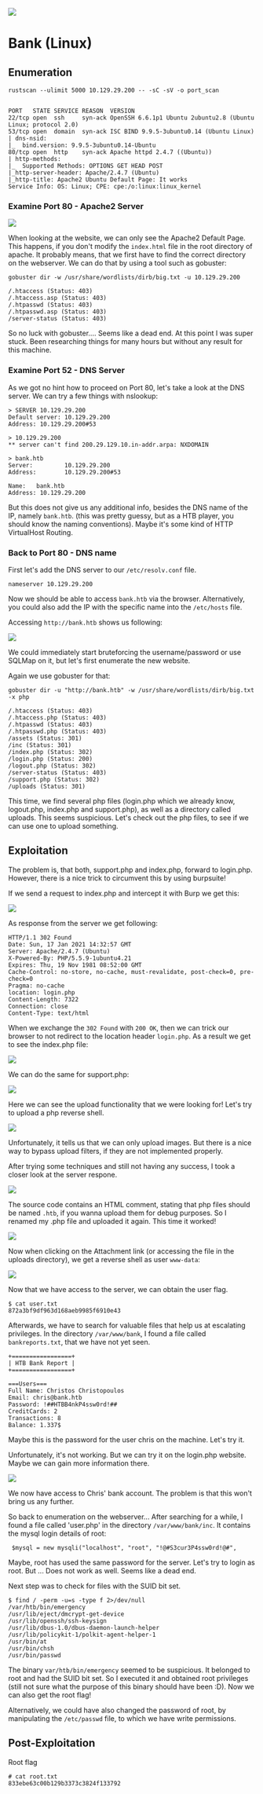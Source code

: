 ![](pics/logo.png)

# Bank (Linux)

## Enumeration

```
rustscan --ulimit 5000 10.129.29.200 -- -sC -sV -o port_scan


PORT   STATE SERVICE REASON  VERSION                                                                                                                                               
22/tcp open  ssh     syn-ack OpenSSH 6.6.1p1 Ubuntu 2ubuntu2.8 (Ubuntu Linux; protocol 2.0)
53/tcp open  domain  syn-ack ISC BIND 9.9.5-3ubuntu0.14 (Ubuntu Linux)
| dns-nsid: 
|_  bind.version: 9.9.5-3ubuntu0.14-Ubuntu
80/tcp open  http    syn-ack Apache httpd 2.4.7 ((Ubuntu))
| http-methods: 
|_  Supported Methods: OPTIONS GET HEAD POST
|_http-server-header: Apache/2.4.7 (Ubuntu)
|_http-title: Apache2 Ubuntu Default Page: It works
Service Info: OS: Linux; CPE: cpe:/o:linux:linux_kernel
```

### Examine Port 80 - Apache2 Server

![](pics/apache_default.png)

When looking at the website, we can only see the Apache2 Default Page. This happens, if you don't modify the `index.html` file in the root directory of apache. It probably means, that we first have to find the correct directory on the webserver. We can do that by using a tool such as gobuster:

```
gobuster dir -w /usr/share/wordlists/dirb/big.txt -u 10.129.29.200

/.htaccess (Status: 403)
/.htaccess.asp (Status: 403)
/.htpasswd (Status: 403)
/.htpasswd.asp (Status: 403)
/server-status (Status: 403)
```

So no luck with gobuster.... Seems like a dead end. At this point I was super stuck. Been researching things for many hours but without any result for this machine.

### Examine Port 52 - DNS Server

As we got no hint how to proceed on Port 80, let's take a look at the DNS server. We can try a few things with nslookup:

```
> SERVER 10.129.29.200
Default server: 10.129.29.200
Address: 10.129.29.200#53
```

```
> 10.129.29.200
** server can't find 200.29.129.10.in-addr.arpa: NXDOMAIN
```

```
> bank.htb
Server:         10.129.29.200
Address:        10.129.29.200#53

Name:   bank.htb
Address: 10.129.29.200
```
But this does not give us any additional info, besides the DNS name of the IP, namely `bank.htb`. (this was pretty guessy, but as a HTB player, you should know the naming conventions). Maybe it's some kind of HTTP VirtualHost Routing. 

### Back to Port 80 - DNS name

First let's add the DNS server to our `/etc/resolv.conf` file. 

```
nameserver 10.129.29.200
```

Now we should be able to access `bank.htb` via the browser. Alternatively, you could also add the IP with the specific name into the `/etc/hosts` file.

Accessing `http://bank.htb` shows us following:

![](pics/bank_login.png)

We could immediately start bruteforcing the username/password or use SQLMap on it, but let's first enumerate the new website.

Again we use gobuster for that:

```
gobuster dir -u "http://bank.htb" -w /usr/share/wordlists/dirb/big.txt -x php

/.htaccess (Status: 403)
/.htaccess.php (Status: 403)
/.htpasswd (Status: 403)
/.htpasswd.php (Status: 403)
/assets (Status: 301)
/inc (Status: 301)
/index.php (Status: 302)
/login.php (Status: 200)
/logout.php (Status: 302)
/server-status (Status: 403)
/support.php (Status: 302)
/uploads (Status: 301)
```

This time, we find several php files (login.php which we already know, logout.php, index.php and support.php), as well as a directory called uploads. This seems suspicious. Let's check out the php files, to see if we can use one to upload something.

## Exploitation

The problem is, that both, support.php and index.php, forward to login.php. However, there is a nice trick to circumvent this by using burpsuite! 

If we send a request to index.php and intercept it with Burp we get this:

![](pics/index_php_req.png)

As response from the server we get following:

```
HTTP/1.1 302 Found
Date: Sun, 17 Jan 2021 14:32:57 GMT
Server: Apache/2.4.7 (Ubuntu)
X-Powered-By: PHP/5.5.9-1ubuntu4.21
Expires: Thu, 19 Nov 1981 08:52:00 GMT
Cache-Control: no-store, no-cache, must-revalidate, post-check=0, pre-check=0
Pragma: no-cache
location: login.php
Content-Length: 7322
Connection: close
Content-Type: text/html
```

When we exchange the `302 Found` with `200 OK`, then we can trick our browser to not redirect to the location header `login.php`. As a result we get to see the index.php file:

![](pics/index_php.png)

We can do the same for support.php:

![](pics/support_php.png)

Here we can see the upload functionality that we were looking for!
Let's try to upload a php reverse shell.

![](pics/error.png)

Unfortunately, it tells us that we can only upload images. But there is a nice way to bypass upload filters, if they are not implemented properly.

After trying some techniques and still not having any success, I took a closer look at the server respone.

![](pics/hint.png)

The source code contains an HTML comment, stating that php files should be named `.htb`, if you wanna upload them for debug purposes. So I renamed my .php file and uploaded it again. This time it worked!

![](pics/upload.png)

Now when clicking on the Attachment link (or accessing the file in the uploads directory), we get a reverse shell as user `www-data`:

![](pics/reverse-shell.png)

Now that we have access to the server, we can obtain the user flag.

```
$ cat user.txt
872a3bf9df963d168aeb9985f6910e43
```

Afterwards, we have to search for valuable files that help us at escalating privileges. In the directory `/var/www/bank`, I found a file called `bankreports.txt`, that we have not yet seen.

```
+=================+
| HTB Bank Report |
+=================+

===Users===
Full Name: Christos Christopoulos
Email: chris@bank.htb
Password: !##HTBB4nkP4ssw0rd!##
CreditCards: 2
Transactions: 8
Balance: 1.337$
```

Maybe this is the password for the user chris on the machine. Let's try it.

Unfortunately, it's not working. But we can try it on the login.php website. Maybe we can gain more information there.

![](pics/chris_login.png)

We now have access to Chris' bank account. The problem is that this won't bring us any further.

So back to enumeration on the webserver... After searching for a while, I found a file called 'user.php' in the directory `/var/www/bank/inc`.
It contains the mysql login details of root:

```
 $mysql = new mysqli("localhost", "root", "!@#S3cur3P4ssw0rd!@#",
```

 Maybe, root has used the same password for the server. Let's try to login as root. But ... Does not work as well. Seems like a dead end.

 Next step was to check for files with the SUID bit set.

 ```
 $ find / -perm -u=s -type f 2>/dev/null
/var/htb/bin/emergency
/usr/lib/eject/dmcrypt-get-device
/usr/lib/openssh/ssh-keysign
/usr/lib/dbus-1.0/dbus-daemon-launch-helper
/usr/lib/policykit-1/polkit-agent-helper-1
/usr/bin/at
/usr/bin/chsh
/usr/bin/passwd
```

The binary `var/htb/bin/emergency` seemed to be suspicious. It belonged to root and had the SUID bit set. So I executed it and obtained root privileges (still not sure what the purpose of this binary should have been :D). Now we can also get the root flag!


Alternatively, we could have also changed the password of root, by manipulating the `/etc/passwd` file, to which we have write permissions.

## Post-Exploitation

Root flag
```
# cat root.txt
833ebe63c00b129b3373c3824f133792
```